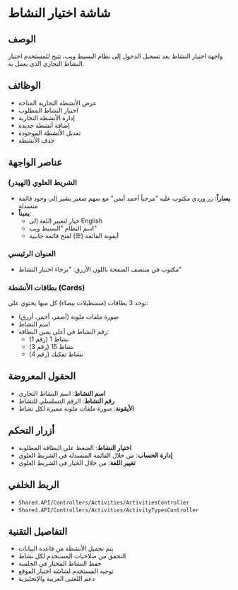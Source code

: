 # شاشة اختيار النشاط

## الوصف
واجهة اختيار النشاط بعد تسجيل الدخول إلى نظام البسيط ويب، تتيح للمستخدم اختيار النشاط التجاري الذي يعمل به.

## الوظائف
- عرض الأنشطة التجارية المتاحة
- اختيار النشاط المطلوب
- إدارة الأنشطة التجارية
- إضافة أنشطة جديدة
- تعديل الأنشطة الموجودة
- حذف الأنشطة

## عناصر الواجهة

### الشريط العلوي (الهيدر)
- **يساراً**: زر وردي مكتوب عليه "مرحباً أحمد أيمن" مع سهم صغير يشير إلى وجود قائمة منسدلة
- **يميناً**:
  - خيار لتغيير اللغة إلى English
  - اسم النظام "البسيط ويب"
  - أيقونة القائمة (☰) لفتح قائمة جانبية

### العنوان الرئيسي
- مكتوب في منتصف الصفحة باللون الأزرق: "برجاء اختيار النشاط"

### بطاقات الأنشطة (Cards)
توجد 3 بطاقات (مستطيلات بيضاء) كل منها يحتوي على:
- صورة ملفات ملونة (أصفر، أحمر، أزرق)
- اسم النشاط
- رقم النشاط في أعلى يمين البطاقة:
  - نشاط 1 (رقم 1)
  - نشاط 15 (رقم 3)
  - نشاط تفكيك (رقم 4)

## الحقول المعروضة
- **اسم النشاط**: اسم النشاط التجاري
- **رقم النشاط**: الرقم التسلسلي للنشاط
- **الأيقونة**: صورة ملفات ملونة مميزة لكل نشاط

## أزرار التحكم
- **اختيار النشاط**: الضغط على البطاقة المطلوبة
- **إدارة الحساب**: من خلال القائمة المنسدلة في الشريط العلوي
- **تغيير اللغة**: من خلال الخيار في الشريط العلوي

## الربط الخلفي
- `Shared.API/Controllers/Activities/ActivitiesController`
- `Shared.API/Controllers/Activities/ActivityTypesController`

## التفاصيل التقنية
- يتم تحميل الأنشطة من قاعدة البيانات
- التحقق من صلاحيات المستخدم لكل نشاط
- حفظ النشاط المختار في الجلسة
- توجيه المستخدم لشاشة اختيار الموقع
- دعم اللغتين العربية والإنجليزية
